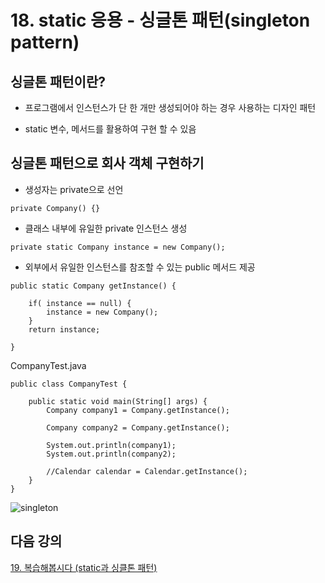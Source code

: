 # 18. static 응용 - 싱글톤 패턴(singleton pattern)

## 싱글톤 패턴이란?

- 프로그램에서 인스턴스가 단 한 개만 생성되어야 하는 경우 사용하는 디자인 패턴

- static 변수, 메서드를 활용하여 구현 할 수 있음

## 싱글톤 패턴으로 회사 객체 구현하기

- 생성자는 private으로 선언
```
private Company() {}
```

- 클래스 내부에 유일한 private 인스턴스 생성

```
private static Company instance = new Company();
```

- 외부에서 유일한 인스턴스를 참조할 수 있는 public 메서드 제공
```
public static Company getInstance() {
		
	if( instance == null) {
		instance = new Company();
	}
	return instance;
		
}
```
CompanyTest.java
```
public class CompanyTest {

	public static void main(String[] args) {
		Company company1 = Company.getInstance();
		
		Company company2 = Company.getInstance();
		
		System.out.println(company1);
		System.out.println(company2);
		
		//Calendar calendar = Calendar.getInstance();
	}
}
```

![singleton](./img/singleton.png)

## 다음 강의
[19. 복습해봅시다 (static과 싱클톤 패턴)](https://gitlab.com/easyspubjava/javacoursework/-/blob/master/Chapter2/2-19/README.md)